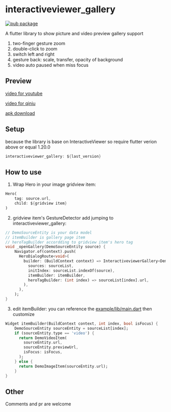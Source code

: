 # interactiveviewer_gallery
[![pub package](https://img.shields.io/pub/v/interactiveviewer_gallery.svg)](https://pub.dartlang.org/packages/interactiveviewer_gallery)

A flutter library to show picture and video preview gallery
support
1. two-finger gesture zoom
2. double-click to zoom
3. switch left and right
4. gesture back: scale, transfer, opacity of background
5. video auto paused when miss focus

## Preview
[video for youtube](https://youtu.be/S-93Et_nYQs)

[video for qiniu](http://file.jinxianyun.com/interactiveviewer_gallery_0_1_0.mp4)

[apk download](http://file.jinxianyun.com/interactiveviewer_gallery_0_1_0.apk)

## Setup

because the library is base on InteractiveViewer so require flutter verion above or equal 1.20.0
```dart
interactiveviewer_gallery: ${last_version}
```

## How to use

1. Wrap Hero in your image gridview item:
```dart
Hero(
    tag: source.url,
    child: ${gridview item}
)
 ```

2. gridview item's GestureDetector add jumping to interactiveviewer_gallery:
```dart
// DemoSourceEntity is your data model
// itemBuilder is gallery page item
// heroTagBuilder accordding to gridview item's hero tag
void _openGallery(DemoSourceEntity source) {
    Navigator.of(context).push(
      HeroDialogRoute<void>(
        builder: (BuildContext context) => InteractiveviewerGallery<DemoSourceEntity>(
          sources: sourceList,
          initIndex: sourceList.indexOf(source),
          itemBuilder: itemBuilder,
          heroTagBuilder: (int index) => sourceList[index].url,
        ),
      ),
    );
}
```

3. edit itemBuilder: you can reference the [example/lib/main.dart](https://github.com/qq326646683/interactiveviewer_gallery/blob/main/example/lib/main.dart) then customize

```dart
Widget itemBuilder(BuildContext context, int index, bool isFocus) {
    DemoSourceEntity sourceEntity = sourceList[index];
    if (sourceEntity.type == 'video') {
      return DemoVideoItem(
        sourceEntity.url,
        sourceEntity.previewUrl,
        isFocus: isFocus,
      );
    } else {
      return DemoImageItem(sourceEntity.url);
    }
}
```

## Other
Comments and pr are welcome
